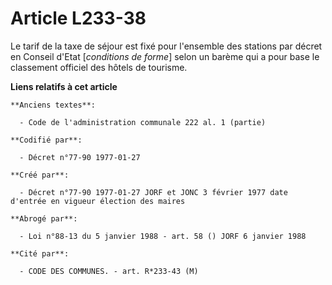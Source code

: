 # Article L233-38

Le tarif de la taxe de séjour est fixé pour l'ensemble des stations par décret en Conseil d'Etat [*conditions de forme*]
selon un barème qui a pour base le classement officiel des hôtels de tourisme.

**Liens relatifs à cet article**

	**Anciens textes**:

	  - Code de l'administration communale 222 al. 1 (partie)

	**Codifié par**:

	  - Décret n°77-90 1977-01-27

	**Créé par**:

	  - Décret n°77-90 1977-01-27 JORF et JONC 3 février 1977 date d'entrée en vigueur élection des maires

	**Abrogé par**:

	  - Loi n°88-13 du 5 janvier 1988 - art. 58 () JORF 6 janvier 1988

	**Cité par**:

	  - CODE DES COMMUNES. - art. R*233-43 (M)
